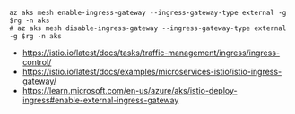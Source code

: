 ```
az aks mesh enable-ingress-gateway --ingress-gateway-type external -g $rg -n aks
# az aks mesh disable-ingress-gateway --ingress-gateway-type external -g $rg -n aks
```

- https://istio.io/latest/docs/tasks/traffic-management/ingress/ingress-control/
- https://istio.io/latest/docs/examples/microservices-istio/istio-ingress-gateway/
- https://learn.microsoft.com/en-us/azure/aks/istio-deploy-ingress#enable-external-ingress-gateway
